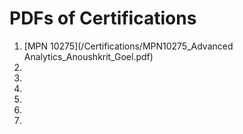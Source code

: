 # PDFs of Certifications

1. [MPN 10275](/Certifications/MPN10275_Advanced Analytics_Anoushkrit_Goel.pdf)
2. [ ]()
3.
4.
5. 
6.
7.
